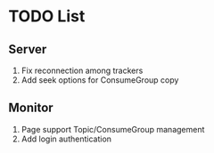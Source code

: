 # TODO List

## Server
1. Fix reconnection among trackers
2. Add seek options for ConsumeGroup copy


## Monitor

1. Page support Topic/ConsumeGroup management
2. Add login authentication




